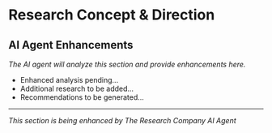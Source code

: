 # Research Concept & Direction



## AI Agent Enhancements

*The AI agent will analyze this section and provide enhancements here.*

- Enhanced analysis pending...
- Additional research to be added...
- Recommendations to be generated...

---
*This section is being enhanced by The Research Company AI Agent*
